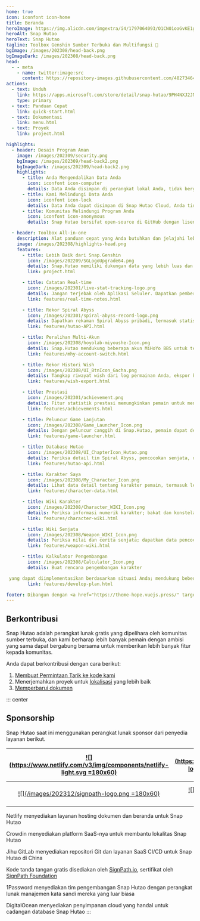 ```yaml
---
home: true
icon: iconfont icon-home
title: Beranda
heroImage: https://img.alicdn.com/imgextra/i4/1797064093/O1CN01oaGvKE1g6dut0pICS_!!1797064093.png_.webp
heroAlt: Snap Hutao
heroText: Snap Hutao
tagline: Toolbox Genshin Sumber Terbuka dan Multifungsi 🧰
bgImage: /images/202308/head-back.png
bgImageDark: /images/202308/head-back.png
head:
  - - meta
    - name: twitter:image:src
      content: https://repository-images.githubusercontent.com/482734649/eb0f81d6-29a8-4d3c-8012-d85475cd89ee
actions:
  - text: Unduh
    link: https://apps.microsoft.com/store/detail/snap-hutao/9PH4NXJ2JN52
    type: primary
  - text: Panduan Cepat
    link: quick-start.html
  - text: Dokumentasi
    link: menu.html
  - text: Proyek
    link: project.html

highlights:
  - header: Desain Program Aman
    image: /images/202309/security.png
    bgImage: /images/202309/head-back2.png
    bgImageDark: /images/202309/head-back2.png
    highlights:
      - title: Anda Mengendalikan Data Anda
        icon: iconfont icon-computer
        details: Data Anda disimpan di perangkat lokal Anda, tidak bergantung pada layanan cloud atau platform pihak ketiga, Anda memiliki kebebasan mengendalikan data Anda.
      - title: Kami Melindungi Data Anda
        icon: iconfont icon-lock
        details: Data Anda dapat disimpan di Snap Hutao Cloud, Anda tidak akan kehilangan data saat menggunakan perangkat baru.
      - title: Komunitas Melindungi Program Anda
        icon: iconfont icon-anonymous
        details: Snap Hutao bersifat open-source di GitHub dengan lisensi MIT, kami menyambut anggota komunitas untuk meninjau dan berkontribusi pada kode kami. Perangkat lunak ini terdaftar di Microsoft Store, yang lolos dari tinjauan keamanan Microsoft.

  - header: Toolbox All-in-one
    description: Alat panduan cepat yang Anda butuhkan dan jelajahi lebih banyak kemungkinan
    image: /images/202308/highlights-head.png
    features:
      - title: Lebih Baik dari Snap.Genshin
        icon: /images/202209/SGLogoUpgrade64.png
        details: Snap.Hutao memiliki dukungan data yang lebih luas dan kinerja klien yang lebih baik sambil mewarisi semua fungsionalitas Snap Genshin.
        link: project.html

      - title: Catatan Real-time
        icon: /images/202301/live-stat-tracking-logo.png
        details: Jangan terjebak oleh Aplikasi Seluler. Dapatkan pemberitahuan catatan real-time Genshin Anda di desktop Anda dengan notifikasi Windows asli.
        link: features/real-time-notes.html

      - title: Rekor Spiral Abyss
        icon: /images/202301/spiral-abyss-record-logo.png
        details: Dapatkan rekaman Spiral Abyss pribadi, termasuk statistik dan data detail, simpan tantangan Spiral Abyss sebelumnya secara permanen di perangkat Anda.
        link: features/hutao-API.html

      - title: Peralihan Multi-Akun
        icon: /images/202308/hoyolab-miyoushe-Icon.png
        details: Snap.Hutao mendukung beberapa akun MiHoYo BBS untuk tetap masuk dan membuat profil terpisah untuk setiap akun dalam setiap fungsi, sehingga pemain dapat dengan mudah mengelola beberapa akun mereka.
        link: features/mhy-account-switch.html

      - title: Rekor Histori Wish
        icon: /images/202308/UI_BtnIcon_Gacha.png
        details: Tangkap riwayat wish dari log permainan Anda, ekspor ke perangkat lokal Anda, dengan dukungan arsip data akun tanpa batas.
        link: features/wish-export.html

      - title: Prestasi
        icon: /images/202301/achievement.png
        details: Fitur statistik prestasi memungkinkan pemain untuk mengekspor data prestasi dan menjaga statistik di luar game; berdasarkan pemisahan prestasi, pemain dapat mengelola tonggak untuk prestasi tersembunyi.
        link: features/achievements.html

      - title: Peluncur Game Lanjutan
        icon: /images/202308/Game_Launcher_Icon.png
        details: Dengan peluncur canggih di Snap.Hutao, pemain dapat dengan mudah beralih antara akun Genshin mereka, beralih server, mengubah pengaturan jendela permainan, dan menjelajahi fitur lebih lanjut.
        link: features/game-launcher.html

      - title: Database Hutao
        icon: /images/202308/UI_ChapterIcon_Hutao.png
        details: Periksa detail tim Spiral Abyss, pencocokan senjata, dan pencocokan set artefak komunitas saat ini; bagikan konfigurasi lineup Spiral Abyss Anda sendiri.
        link: features/hutao-api.html

      - title: Karakter Saya
        icon: /images/202308/My_Character_Icon.png
        details: Lihat data detail tentang karakter pemain, termasuk level, konstelasi, senjata, bakat, set artefak, dll.; hitung otomatis skor set artefak.
        link: features/character-data.html

      - title: Wiki Karakter
        icon: /images/202308/Character_WIKI_Icon.png
        details: Periksa informasi numerik karakter; bakat dan konstelasi; bahan pelatihan; cerita latar belakang karakter dan informasi lainnya; dapatkan skema pencocokan senjata dan set artefak terbanyak di antara pemain melalui database Hutao.
        link: features/character-wiki.html

      - title: Wiki Senjata
        icon: /images/202308/Weapon_WIKI_Icon.png
        details: Periksa nilai dan cerita senjata; dapatkan data pencocokan karakter terbanyak di antara pemain melalui database Hutao.
        link: features/weapon-wiki.html

      - title: Kalkulator Pengembangan
        icon: /images/202308/Calculator_Icon.png
        details: Buat rencana pengembangan karakter

 yang dapat diimplementasikan berdasarkan situasi Anda; mendukung beberapa akun, beberapa daftar rencana, dan catatan item backpack.
        link: features/develop-plan.html

footer: Dibangun dengan <a href="https://theme-hope.vuejs.press/" target="_blank">VuePress Theme Hope</a> | Menjadi alat Genshin Impact terbaik
---
```


## Berkontribusi

Snap Hutao adalah perangkat lunak gratis yang dipelihara oleh komunitas sumber terbuka, dan kami berharap lebih banyak pemain dengan ambisi yang sama dapat bergabung bersama untuk memberikan lebih banyak fitur kepada komunitas.

Anda dapat berkontribusi dengan cara berikut:

1. [Membuat Permintaan Tarik ke kode kami](https://github.com/DGP-Studio/Snap.Hutao/pulls)
2. Menerjemahkan proyek untuk [lokalisasi](i18n.md) yang lebih baik
3. [Memperbarui dokumen](https://github.com/DGP-Studio/Snap.Hutao.Docs)

<!-- @include: star-request.md -->

::: center

## Sponsorship

Snap Hutao saat ini menggunakan perangkat lunak sponsor dari penyedia layanan berikut.

| [![](https://www.netlify.com/v3/img/components/netlify-light.svg =180x60)](https://www.netlify.com/) | [![](https://support.crowdin.com/assets/logos/core-logo/svg/crowdin-core-logo-cDark.svg =180x60)](https://crowdin.com/) |          [![](/images/202312/gitlab-logo.svg =180x60)](https://gitlab.cn/)           |
| :--------------------------------------------------------------------------------------------------: | :---------------------------------------------------------------------------------------------------------------------: | :----------------------------------------------------------------------------------: |
|              [![](/images/202312/signpath-logo.png =180x60)](https://about.signpath.io)              |                        [![](/images/202312/1Password-logo.svg =180x35)](https://1password.com/)                         | [![](/images/202312/digitalocean-horizontal.svg =180x40)](https://about.signpath.io) |

Netlify menyediakan layanan hosting dokumen dan beranda untuk Snap Hutao

Crowdin menyediakan platform SaaS-nya untuk membantu lokalitas Snap Hutao

Jihu GitLab menyediakan repositori Git dan layanan SaaS CI/CD untuk Snap Hutao di China

Kode tanda tangan gratis disediakan oleh [SignPath.io](https://signpath.io/), sertifikat oleh [SignPath Foundation](https://signpath.org/)

1Password menyediakan tim pengembangan Snap Hutao dengan perangkat lunak manajemen kata sandi mereka yang luar biasa

DigitalOcean menyediakan penyimpanan cloud yang handal untuk cadangan database Snap Hutao
:::